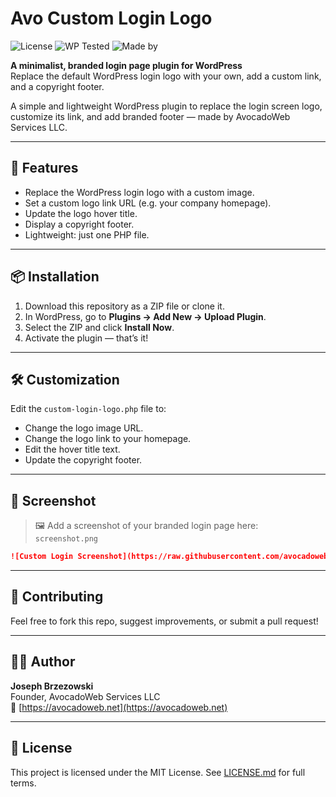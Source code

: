 # Avo Custom Login Logo

![License](https://img.shields.io/badge/license-MIT-green)
![WP Tested](https://img.shields.io/badge/WordPress-6.5-blue)
![Made by](https://img.shields.io/badge/Made%20by-AvocadoWeb-brightgreen)

**A minimalist, branded login page plugin for WordPress**  
Replace the default WordPress login logo with your own, add a custom link, and a copyright footer.

A simple and lightweight WordPress plugin to replace the login screen logo, customize its link, and add branded footer — made by AvocadoWeb Services LLC.

---

## 🔧 Features
- Replace the WordPress login logo with a custom image.
- Set a custom logo link URL (e.g. your company homepage).
- Update the logo hover title.
- Display a copyright footer.
- Lightweight: just one PHP file.

---

## 📦 Installation

1. Download this repository as a ZIP file or clone it.
2. In WordPress, go to **Plugins → Add New → Upload Plugin**.
3. Select the ZIP and click **Install Now**.
4. Activate the plugin — that’s it!

---

## 🛠️ Customization

Edit the `custom-login-logo.php` file to:
- Change the logo image URL.
- Change the logo link to your homepage.
- Edit the hover title text.
- Update the copyright footer.

---

## 📸 Screenshot

> 🖼️ Add a screenshot of your branded login page here:  
> `screenshot.png`

```markdown
![Custom Login Screenshot](https://raw.githubusercontent.com/avocadowebservices/AvoCustomLoginLogo/main/screenshot.png)
```

---

## 🤝 Contributing

Feel free to fork this repo, suggest improvements, or submit a pull request!

---

## 🧑‍💻 Author

**Joseph Brzezowski**  
Founder, AvocadoWeb Services LLC  
🔗 [https://avocadoweb.net](https://avocadoweb.net)

---

## 📄 License

This project is licensed under the MIT License. See [LICENSE.md](LICENSE.md) for full terms.
